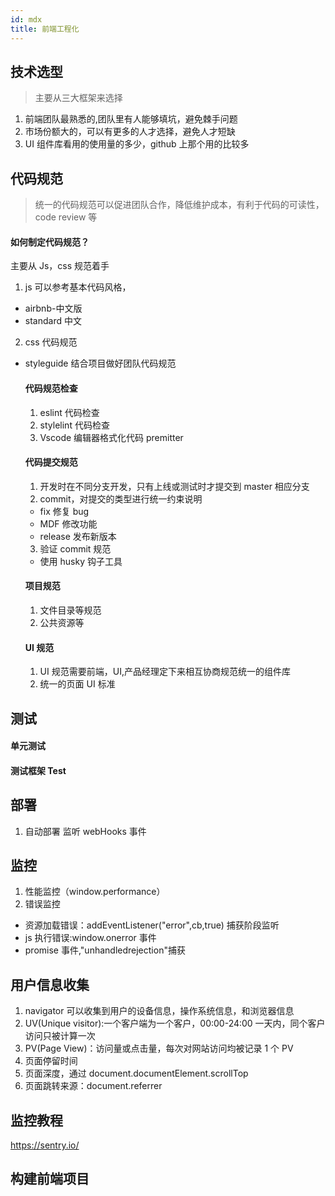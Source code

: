 ```yaml
---
id: mdx
title: 前端工程化
---
```


## 技术选型

> 主要从三大框架来选择

1. 前端团队最熟悉的,团队里有人能够填坑，避免棘手问题
2. 市场份额大的，可以有更多的人才选择，避免人才短缺
3. UI 组件库看用的使用量的多少，github 上那个用的比较多

## 代码规范

> 统一的代码规范可以促进团队合作，降低维护成本，有利于代码的可读性，code review 等

#### 如何制定代码规范？

主要从 Js，css 规范着手

1. js 可以参考基本代码风格，

- airbnb-中文版
- standard 中文

2. css 代码规范

- styleguide
  结合项目做好团队代码规范

  #### 代码规范检查

  1. eslint 代码检查
  2. stylelint 代码检查
  3. Vscode 编辑器格式化代码 premitter

  #### 代码提交规范

  1. 开发时在不同分支开发，只有上线或测试时才提交到 master 相应分支
  2. commit，对提交的类型进行统一约束说明

  - fix 修复 bug
  - MDF 修改功能
  - release 发布新版本

  3. 验证 commit 规范

  - 使用 husky 钩子工具

  #### 项目规范

  1. 文件目录等规范
  2. 公共资源等

  #### UI 规范

  1. UI 规范需要前端，UI,产品经理定下来相互协商规范统一的组件库
  2. 统一的页面 UI 标准

## 测试

#### 单元测试

#### 测试框架 Test

## 部署

1. 自动部署
   监听 webHooks 事件

## 监控

1. 性能监控（window.performance）
2. 错误监控

- 资源加载错误：addEventListener("error",cb,true) 捕获阶段监听
- js 执行错误:window.onerror 事件
- promise 事件,"unhandledrejection"捕获

## 用户信息收集

1. navigator 可以收集到用户的设备信息，操作系统信息，和浏览器信息
2. UV(Unique visitor):一个客户端为一个客户，00:00-24:00 一天内，同个客户访问只被计算一次
3. PV(Page View)：访问量或点击量，每次对网站访问均被记录 1 个 PV
4. 页面停留时间
5. 页面深度，通过 document.documentElement.scrollTop
6. 页面跳转来源：document.referrer

## 监控教程

https://sentry.io/

## 构建前端项目

###
